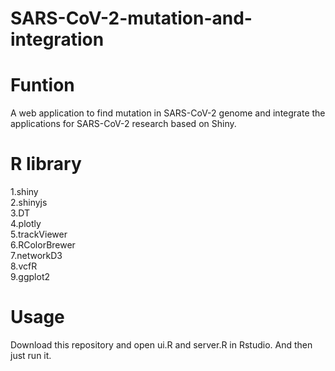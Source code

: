 # SARS-CoV-2-mutation-and-integration

# Funtion
A web application to find mutation in SARS-CoV-2 genome and integrate the applications for SARS-CoV-2 research based on Shiny.

# R library
1.shiny     
2.shinyjs   
3.DT  
4.plotly  
5.trackViewer  
6.RColorBrewer  
7.networkD3  
8.vcfR  
9.ggplot2  

# Usage
Download this repository and open ui.R and server.R in Rstudio. And then just run it.
